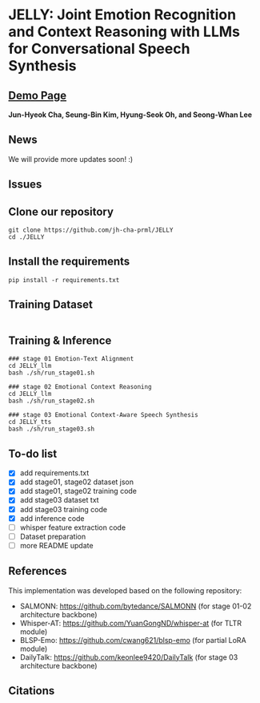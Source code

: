 # JELLY: Joint Emotion Recognition and Context Reasoning with LLMs for Conversational Speech Synthesis

## [Demo Page](https://jh-cha-prml.github.io/JELLY/) 
**Jun-Hyeok Cha, Seung-Bin Kim, Hyung-Seok Oh, and Seong-Whan Lee**

## News
We will provide more updates soon! :)

## Issues

## Clone our repository
```
git clone https://github.com/jh-cha-prml/JELLY
cd ./JELLY
```

## Install the requirements
```
pip install -r requirements.txt
```

## Training Dataset
```

```

## Training & Inference
```
### stage 01 Emotion-Text Alignment
cd JELLY_llm
bash ./sh/run_stage01.sh

### stage 02 Emotional Context Reasoning
cd JELLY_llm
bash ./sh/run_stage02.sh

### stage 03 Emotional Context-Aware Speech Synthesis
cd JELLY_tts
bash ./sh/run_stage03.sh

```

## To-do list
- [x] add requirements.txt
- [x] add stage01, stage02 dataset json
- [x] add stage01, stage02 training code
- [x] add stage03 dataset txt
- [x] add stage03 training code
- [x] add inference code
- [ ] whisper feature extraction code
- [ ] Dataset preparation
- [ ] more README update

## References
This implementation was developed based on the following repository:
* SALMONN: <https://github.com/bytedance/SALMONN> (for stage 01-02 architecture backbone)
* Whisper-AT: <https://github.com/YuanGongND/whisper-at> (for TLTR module)
* BLSP-Emo: <https://github.com/cwang621/blsp-emo> (for partial LoRA module)
* DailyTalk: <https://github.com/keonlee9420/DailyTalk> (for stage 03 architecture backbone)

## Citations
